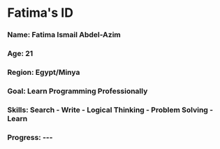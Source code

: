 <div>
  <h1>Fatima's ID </h1>
  <h3>Name: Fatima Ismail Abdel-Azim</h3>
  <h3>Age: 21</h3>
  <h3>Region: Egypt/Minya</h3>
  <h3>Goal: Learn Programming Professionally </h3>
  <h3>Skills: Search - Write - Logical Thinking - Problem Solving - Learn </h3>
  <h3>Progress: ---</h3>
</div>
